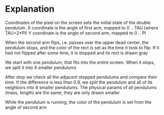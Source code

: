 # Explanation
Coordinates of the pixel on the screen sets the initial state of the double pendulum.
X coordinate is the angle of first arm, mapped to 0 .. TAU (where TAU=2*PI) 
Y coordinate is the angle of second arm, mapped to 0 .. PI


When the second arm flips, i.e. passes over the upper dead center, the pendulum stops, and the color of the rect is set as the time it took to flip.
If it had not flipped after some time, it is stopped and its rect is drawn gray

We start with one pendulum, that fits into the entire screen. When it stops, we split it into 4 smaller pendulums

After stop we check all the adjacent stopped pendulums and compare their time. If the difference is less than 0.9, we split the pendulum and all of its neighbors into 4 smaller pendulums. The physical params of all pendulums (mass, length) are the same, they are only drawn smaller

While the pendulum is running, the color of the pendulum is set from the angle of second arm